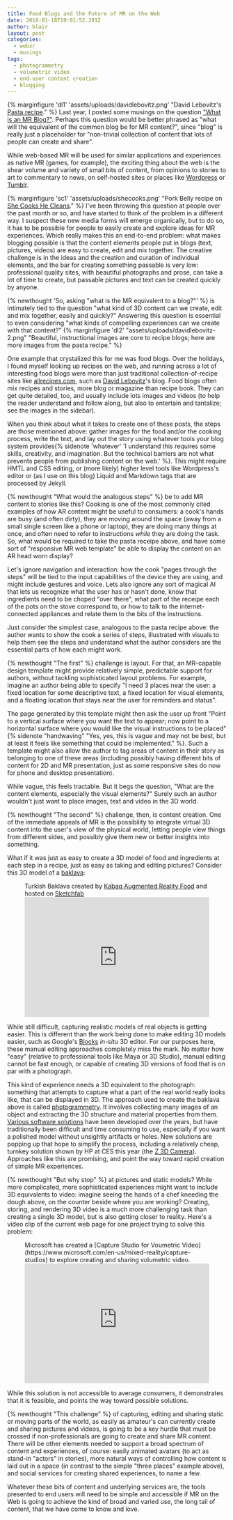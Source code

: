 ```yaml
---
title: Food Blogs and the Future of MR on the Web
date: 2018-01-18T19:01:52.291Z
author: blair
layout: post
categories:
  - webxr
  - musings
tags:
  - photogrammetry
  - volumetric video
  - end-user content creation
  - blogging
---
```

{% marginfigure 'dl1' 'assets/uploads/davidlebovitz.png' "David Lebovitz's [Pasta recipe](https://www.davidlebovitz.com/how-to-make-fresh-pasta-homemade-recipe/)." %}
Last year, I posted some musings on the question ["What is an MR Blog?"](/2017/11/14/what-is-an-mr-blog/). Perhaps this question would be better phrased as "what will the equivalent of the common blog be for MR content?", since "blog" is really just a placeholder for "non-trivial collection of content that lots of people can create and share". 

While web-based MR will be used for similar applications and experiences as native MR (games, for example), the exciting thing about the web is the shear volume and variety of small bits of content, from opinions to stories to art to commentary to news, on self-hosted sites or places like [Wordpress](https://wordpress.com) or [Tumblr](https://www.tumblr.com/).

{% marginfigure 'sc1' 'assets/uploads/shecooks.png' "Pork Belly recipe on [She Cooks He Cleans](https://shecookshecleans.net/2012/04/30/maple-bourbon-smoked-pork-belly/)." %}
I've been throwing this question at people over the past month or so, and have started to think of the problem in a different way. I suspect these new media forms will emerge organically, but to do so, it has to be possible for people to easily create and explore ideas for MR experiences. Which really makes this an end-to-end problem: what makes blogging possible is that the content elements people put in blogs (text, pictures, videos) are easy to create, edit and mix together. The creative challenge is in the ideas and the creation and curation of individual elements, and the bar for creating something passable is very low: professional quality sites, with beautiful photographs and prose, can take a lot of time to create, but passable pictures and text can be created quickly by anyone. 

{% newthought 'So, asking "what is the MR equivalent to a blog?"' %} is intimately tied to the question "what kind of 3D content can we create, edit and mix together, easily and quickly?" Answering this question is essential to even considering "what kinds of compelling experiences can we create with that content?"
{% marginfigure 'dl2' "assets/uploads/davidlebovitz-2.png" "Beautiful, instructional images are core to recipe blogs; here are more images from the pasta recipe." %}

One example that crystalized this for me was food blogs. Over the holidays, I found myself looking up recipes on the web, and running across a lot of interesting food blogs were more than just traditional collection-of-recipe sites like [allrecipes.com](http://allrecipes.com), such as [David Lebovitz](https://www.davidlebovitz.com/)'s blog.
Food blogs often mix recipes and stories, more blog or magazine than recipe book. They can get quite detailed, too, and usually include lots images and videos (to help the reader understand and follow along, but also to entertain and tantalize; see the images in the sidebar). 


When you think about what it takes to create one of these posts, the steps are those mentioned above: gather images for the food and/or the cooking process, write the text, and lay out the story using whatever tools your blog system provides{% sidenote 'whatever' 'I understand this requires some skills, creativity, and imagination. But the technical barriers are not what prevents people from publishing content on the web.' %}. This might require HMTL and CSS editing, or (more likely) higher level tools like Wordpress's editor or (as I use on this blog) Liquid and Markdown tags that are processed by Jekyll.

{% newthought "What would the analogous steps" %} be to add MR content to stories like this? Cooking is one of the most commonly cited examples of how AR content might be useful to consumers: a cook's hands are busy (and often dirty), they are moving around the space (away from a small single screen like a phone or laptop), they are doing many things at once, and often need to refer to instructions _while_ they are doing the task. So, what would be required to take the pasta receipe above, and have some sort of "responsive MR web template" be able to display the content on an AR head worn display?

Let's ignore navigation and interaction: how the cook "pages through the steps" will be tied to the input capabilities of the device they are using, and might include gestures and voice. Lets also ignore any sort of magical AI that lets us recognize what the user has or hasn't done, know that ingredients need to be choped "over there", what part of the receipe each of the pots on the stove correspond to, or how to talk to the internet-connected appliances and relate them to the bits of the instructions. 

Just consider the simplest case, analogous to the pasta recipe above: the author wants to show the cook a series of steps, illustrated with visuals to help them see the steps and understand what the author considers are the essential parts of how each might work.

{% newthought "The first" %} challenge is layout. For that, an MR-capable design template might provide relatively simple, predictable support for authors, without tackling sophisticated layout problems. For example, imagine an author being able to specify "I need 3 places near the user: a fixed location for some descriptive text, a fixed location for visual elements, and a floating location that stays near the user for reminders and status". 

The page generated by this template might then ask the user up front "Point to a vertical surface where you want the text to appear; now point to a horizontal surface where you would like the visual instructions to be placed"{% sidenote "handwaving" "Yes, yes, this is vague and may not be best, but at least it feels like something that could be implemented." %}. Such a template might also allow the author to tag areas of content in their story as belonging to one of these areas (including possibly having different bits of content for 2D and MR presentation, just as some responsive sites do now for phone and desktop presentation).

While vague, this feels tractable. But it begs the question, "What are the content elements, especially the visual elements?" Surely such an author wouldn't just want to place images, text and video in the 3D world. 

{% newthought "The second" %} challenge, then, is content creation.  One of the immediate appeals of MR is the possibility to integrate virtual 3D content into the user's view of the physical world, letting people view things from different sides, and possibly give them new or better insights into something. 

What if it was just as easy to create a 3D model of food and ingredients at each step in a recipe, just as easy as taking and editing pictures?  Consider this 3D model of a 
<a href="https://sketchfab.com/models/7781337f561241e1974809a8c6783efd?utm_medium=embed&utm_source=website&utm_campain=share-popup" target="_blank">baklava</a>:

<figure>
<figcaption>Turkish Baklava created by <a href="https://sketchfab.com/kabaq?utm_medium=embed&utm_source=website&utm_campain=share-popup" target="_blank">Kabaq Augmented Reality Food</a> and hosted on <a href="https://sketchfab.com?utm_medium=embed&utm_source=website&utm_campain=share-popup" target="_blank">Sketchfab</a>
</figcaption>
<iframe width="100%" height="275px" src="https://sketchfab.com/models/7781337f561241e1974809a8c6783efd/embed" frameborder="0" allowvr allowfullscreen mozallowfullscreen="true" webkitallowfullscreen="true" onmousewheel=""></iframe>
</figure>

While still difficult, capturing realistic models of real objects is getting easier. This is different than the work being done to make editing 3D models easier, such as Google's [Blocks](https://vr.google.com/blocks/) _in-situ_ 3D editor. For our purposes here, these manual editing approaches completely miss the mark. No matter how "easy" (relative to professional tools like Maya or 3D Studio), manual editing cannot be fast enough, or capable of creating 3D versions of food that is on par with a photograph.  

This kind of experience needs a 3D equivalent to the photograph: something that attempts to capture what a part of the real world really looks like, that can be displayed in 3D. The approach used to create the baklava above is called [photogrammetry](https://en.wikipedia.org/wiki/Photogrammetry).  It involves collecting many images of an object and extracting the 3D structure and material properties from them. [Various software solutions](https://en.wikipedia.org/wiki/Comparison_of_photogrammetry_software) have been developed over the years, but have traditionally been difficult and time consuming to use, especially if you want a polished model without unsightly artifacts or holes. New solutions are popping up that hope to simplify the process, including a relatively cheap, turnkey solution shown by HP at CES this year (the [Z 3D Camera](http://www8.hp.com/us/en/campaigns/z-3d-camera/overview.html)). Approaches like this are promising, and point the way toward rapid creation of simple MR experiences.

{% newthought "But why stop" %} at pictures and static models? While more complicated, more sophisticated experiences might want to include 3D equivalents to video: imagine seeing the hands of a chef kneeding the dough above, on the counter beside where you are working? Creating, storing, and rendering 3D video is a much more challenging task than creating a single 3D model, but is also getting closer to reality. Here's a video clip of the current web page for one project trying to solve this problem:

<figure>
<figcaption>Microsoft has created a [Capture Studio for Voumetric Video](https://www.microsoft.com/en-us/mixed-reality/capture-studios) to explore creating and sharing volumetric video.
</figcaption>
<iframe width="100%" height="275" src="https://player.vimeo.com/video/251672052" frameborder="0" webkitallowfullscreen mozallowfullscreen allowfullscreen></iframe>
</figure>

While this solution is not accessible to average consumers, it demonstrates that it is feasible, and points the way toward possible solutions.

{% newthought "This challenge" %} of capturing, editing and sharing static or moving parts of the world, as easily as amateur's can currently create and sharing pictures and videos, is going to be a key hurdle that must be crossed if non-professionals are going to create and share MR content. There will be other elements needed to support a broad spectrum of content and experiences, of course: easily animated avatars (to act as stand-in "actors" in stories), more natural ways of controlling how content is laid out in a space (in contrast to the simple "three places" example above), and social services for creating shared experiences, to name a few.

Whatever these bits of content and underlying services are, the tools presented to end users will need to be simple and accessible if MR on the Web is going to achieve the kind of broad and varied use, the long tail of content, that we have come to know and love.
